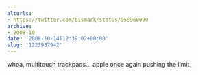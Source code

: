 ```yaml
---
alturls:
- https://twitter.com/bismark/status/958960090
archive:
- 2008-10
date: '2008-10-14T12:39:02+00:00'
slug: '1223987942'
---
```


whoa, multitouch trackpads... apple once again pushing the limit.

